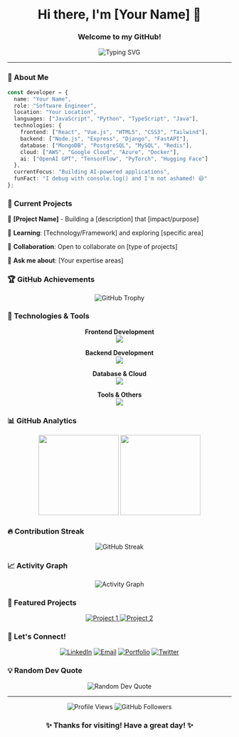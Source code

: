 <div align="center">
  <h1>Hi there, I'm [Your Name] 👋</h1>
  <h3>Welcome to my GitHub!</h3>
</div>

<p align="center">
  <img src="https://readme-typing-svg.herokuapp.com?font=Fira+Code&pause=1000&color=36BCF7&center=true&vCenter=true&width=435&lines=Software+Developer;AI+Enthusiast;Full+Stack+Engineer;Always+Learning+New+Things" alt="Typing SVG" />
</p>

---

### 🚀 About Me

```typescript
const developer = {
  name: "Your Name",
  role: "Software Engineer",
  location: "Your Location",
  languages: ["JavaScript", "Python", "TypeScript", "Java"],
  technologies: {
    frontend: ["React", "Vue.js", "HTML5", "CSS3", "Tailwind"],
    backend: ["Node.js", "Express", "Django", "FastAPI"],
    database: ["MongoDB", "PostgreSQL", "MySQL", "Redis"],
    cloud: ["AWS", "Google Cloud", "Azure", "Docker"],
    ai: ["OpenAI GPT", "TensorFlow", "PyTorch", "Hugging Face"]
  },
  currentFocus: "Building AI-powered applications",
  funFact: "I debug with console.log() and I'm not ashamed! 😄"
};
```

### 💼 Current Projects

🔭 **[Project Name]** - Building a [description] that [impact/purpose]

🌱 **Learning**: [Technology/Framework] and exploring [specific area]

👯 **Collaboration**: Open to collaborate on [type of projects]

💬 **Ask me about**: [Your expertise areas]

### 🏆 GitHub Achievements

<div align="center">
  <img src="https://github-profile-trophy.vercel.app/?username=yourusername&theme=darkhub&no-frame=true&margin-w=15" alt="GitHub Trophy" />
</div>

### 🔧 Technologies & Tools

<div align="center">

**Frontend Development**
<br>
<img src="https://skillicons.dev/icons?i=react,vue,html,css,js,ts,tailwind,sass" />

**Backend Development**
<br>
<img src="https://skillicons.dev/icons?i=nodejs,python,express,django,fastapi,java,spring" />

**Database & Cloud**
<br>
<img src="https://skillicons.dev/icons?i=mongodb,postgresql,mysql,redis,aws,gcp,azure,docker" />

**Tools & Others**
<br>
<img src="https://skillicons.dev/icons?i=git,github,vscode,figma,postman,linux,bash" />

</div>

### 📊 GitHub Analytics

<div align="center">
  <img height="180em" src="https://github-readme-stats.vercel.app/api?username=yourusername&show_icons=true&theme=tokyonight&include_all_commits=true&count_private=true"/>
  <img height="180em" src="https://github-readme-stats.vercel.app/api/top-langs/?username=yourusername&layout=compact&langs_count=8&theme=tokyonight"/>
</div>

### 🔥 Contribution Streak

<div align="center">
  <img src="https://github-readme-streak-stats.herokuapp.com/?user=yourusername&theme=tokyonight&hide_border=true" alt="GitHub Streak" />
</div>

### 📈 Activity Graph

<div align="center">
  <img src="https://github-readme-activity-graph.vercel.app/graph?username=yourusername&theme=tokyo-night&bg_color=1a1b27&hide_border=true" alt="Activity Graph" />
</div>

### 🌟 Featured Projects

<div align="center">
  <a href="https://github.com/yourusername/project1">
    <img src="https://github-readme-stats.vercel.app/api/pin/?username=yourusername&repo=project1&theme=tokyonight" alt="Project 1" />
  </a>
  <a href="https://github.com/yourusername/project2">
    <img src="https://github-readme-stats.vercel.app/api/pin/?username=yourusername&repo=project2&theme=tokyonight" alt="Project 2" />
  </a>
</div>

### 🤝 Let's Connect!

<div align="center">
  
[![LinkedIn](https://img.shields.io/badge/LinkedIn-0077B5?style=for-the-badge&logo=linkedin&logoColor=white)](https://linkedin.com/in/yourusername)
[![Email](https://img.shields.io/badge/Email-D14836?style=for-the-badge&logo=gmail&logoColor=white)](mailto:your.email@example.com)
[![Portfolio](https://img.shields.io/badge/Portfolio-000000?style=for-the-badge&logo=About.me&logoColor=white)](https://your-portfolio.com)
[![Twitter](https://img.shields.io/badge/Twitter-1DA1F2?style=for-the-badge&logo=twitter&logoColor=white)](https://twitter.com/yourusername)

</div>

### 💡 Random Dev Quote

<div align="center">
  <img src="https://quotes-github-readme.vercel.app/api?type=horizontal&theme=tokyonight" alt="Random Dev Quote" />
</div>

---

<div align="center">
  <img src="https://komarev.com/ghpvc/?username=yourusername&label=Profile%20views&color=0e75b6&style=flat" alt="Profile Views" />
  <img src="https://img.shields.io/github/followers/yourusername?label=Followers&style=social" alt="GitHub Followers" />
</div>

<div align="center">
  <h3>✨ Thanks for visiting! Have a great day! ✨</h3>
</div>
